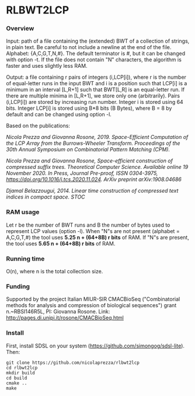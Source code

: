 # RLBWT2LCP

### Overview

Input: path of a file containing the (extended) BWT of a collection of strings, in plain text. Be careful to not include a newline at the end of the file. Alphabet: {A,C,G,T,N,#}. The default terminator is #, but it can be changed with option -t. If the file does not contain "N" characters, the algorithm is faster and uses slightly less RAM.

Output: a file containing r pairs of integers (i,LCP[i]), where r is the number of equal-letter runs in the input BWT and i is a position such that LCP[i] is a minimum in an interval [L,R+1] such that BWT[L,R] is an equal-letter run.  If there are multiple minima in [L,R+1], we store only one (arbitrarily). Pairs (i,LCP[i]) are stored by increasing run number. Integer i is stored using 64 bits. Integer LCP[i] is stored using B*8 bits (B Bytes), where B = 8 by default and can be changed using option -l.

Based on the publications:

*Nicola Prezza and Giovanna Rosone, 2019. Space-Efficient Computation of the LCP Array from the Burrows-Wheeler Transform. Proceedings of the 30th Annual Symposium on Combinatorial Pattern Matching (CPM).*

*Nicola Prezza and Giovanna Rosone, Space-efficient construction of compressed suffix trees. Theoretical Computer Science. Available online 19 November 2020. In Press, Journal Pre-proof, ISSN 0304-3975, https://doi.org/10.1016/j.tcs.2020.11.024. 
ArXiv preprint arXiv:1908.04686*

*Djamal Belazzougui, 2014. Linear time construction of compressed text indices in compact space. STOC*

### RAM usage

Let r be the number of BWT runs and B the number of bytes used to represent LCP values (option -l). When "N"s are not present (alphabet = A,C,G,T,#) the tool uses **5.25 n + (64+8B) r bits** of RAM. If "N"s are present, the tool uses **5.65 n + (64+8B) r bits** of RAM.

### Running time

O(n), where n is the total collection size. 

### Funding

Supported by the project Italian MIUR-SIR CMACBioSeq ("Combinatorial methods for analysis and compression of biological sequences") grant n.~RBSI146R5L, PI: Giovanna Rosone. Link: http://pages.di.unipi.it/rosone/CMACBioSeq.html

### Install

First, install SDSL on your system (https://github.com/simongog/sdsl-lite). Then:

~~~~
git clone https://github.com/nicolaprezza/rlbwt2lcp
cd rlbwt2lcp
mkdir build
cd build
cmake ..
make
~~~~







